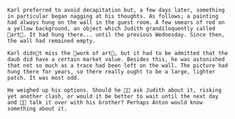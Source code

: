 	Karl preferred to avoid decapitation but, a few days later, something in particular began nagging at his thoughts. As follows; a painting had always hung on the wall in the guest room. A few smears of red on a yellow background, an object which Judith grandiloquently called art. It had hung there... until the previous Wednesday. Since then, the wall had remained empty.

	Karl didnt miss the work of art, but it had to be admitted that the daub did have a certain market value. Besides this, he was astonished that not so much as a trace had been left on the wall. The picture had hung there for years, so there really ought to be a large, lighter patch. It was most odd.

	He weighed up his options. Should he  ask Judith about it, risking yet another clash, or would it be better to wait until the next day and  talk it over with his brother? Perhaps Anton would know something about it. 